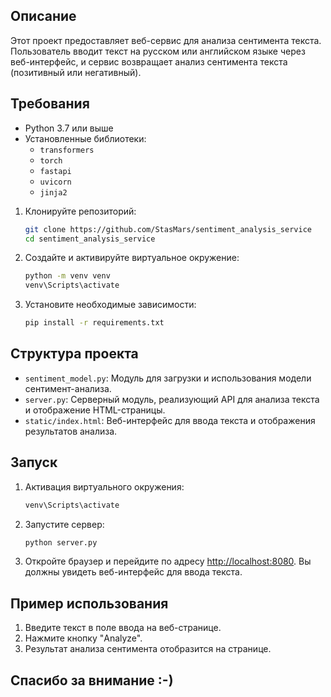 ## Описание

Этот проект предоставляет веб-сервис для анализа сентимента текста. Пользователь вводит текст на русском или английском языке через веб-интерфейс, и сервис возвращает анализ сентимента текста (позитивный или негативный).

## Требования

- Python 3.7 или выше
- Установленные библиотеки:
  - `transformers`
  - `torch`
  - `fastapi`
  - `uvicorn`
  - `jinja2`

1. Клонируйте репозиторий:

    ```bash
    git clone https://github.com/StasMars/sentiment_analysis_service
    cd sentiment_analysis_service
    ```

2. Создайте и активируйте виртуальное окружение:

    ```bash
    python -m venv venv
    venv\Scripts\activate
    ```

3. Установите необходимые зависимости:

    ```bash
    pip install -r requirements.txt
    ```

## Структура проекта
- `sentiment_model.py`: Модуль для загрузки и использования модели сентимент-анализа.
- `server.py`: Серверный модуль, реализующий API для анализа текста и отображение HTML-страницы.
- `static/index.html`: Веб-интерфейс для ввода текста и отображения результатов анализа.

## Запуск

1. Активация виртуального окружения:

    ```bash
    venv\Scripts\activate
    ```

2. Запустите сервер:

    ```bash
    python server.py
    ```

3. Откройте браузер и перейдите по адресу [http://localhost:8080](http://localhost:8080). Вы должны увидеть веб-интерфейс для ввода текста.

## Пример использования

1. Введите текст в поле ввода на веб-странице.
2. Нажмите кнопку "Analyze".
3. Результат анализа сентимента отобразится на странице.

## Спасибо за внимание :-)
